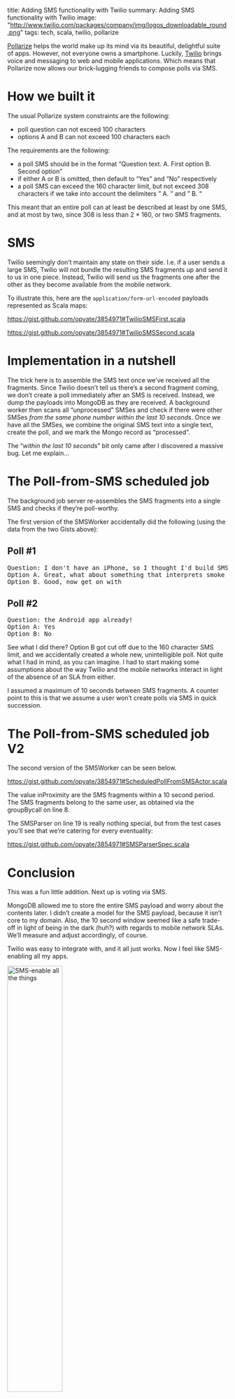 title: Adding SMS functionality with Twilio
summary: Adding SMS functionality with Twilio
image: "http://www.twilio.com/packages/company/img/logos_downloadable_round.png"
tags: tech, scala, twilio, pollarize

[Pollarize](http://pollarize.me) helps the world make up its mind via its beautiful, delightful suite of apps. However, not everyone owns a smartphone. Luckily, [Twilio](http://www.twilio.com/) brings voice and messaging to web and mobile applications. Which means that Pollarize now allows our brick-lugging friends to compose polls via SMS.

# How we built it

The usual Pollarize system constraints are the following:

* poll question can not exceed 100 characters
* options A and B can not exceed 100 characters each

The requirements are the following:

* a poll SMS should be in the format “Question text. A. First option B. Second option”
* if either A or B is omitted, then default to “Yes” and “No” respectively
* a poll SMS can exceed the 160 character limit, but not exceed 308 characters if we take into account the delimiters ” A. ” and ” B. “

This meant that an entire poll can at least be described at least by one SMS, and at most by two, since 308 is less than 2 * 160, or two SMS fragments.

# SMS

Twilio seemingly don’t maintain any state on their side. I.e. if a user sends a large SMS, Twilio will not bundle the resulting SMS fragments up and send it to us in one piece. Instead, Twilio will send us the fragments one after the other as they become available from the mobile network.

To illustrate this, here are the `application/form-url-encoded` payloads represented as Scala maps:

<a href="https://gist.github.com/opyate/3854971#TwilioSMSFirst.scala">https://gist.github.com/opyate/3854971#TwilioSMSFirst.scala</a>

<a href="https://gist.github.com/opyate/3854971#TwilioSMSSecond.scala">https://gist.github.com/opyate/3854971#TwilioSMSSecond.scala</a>


# Implementation in a nutshell

The trick here is to assemble the SMS text once we’ve received all the fragments. Since Twilio doesn’t tell us there’s a second fragment coming, we don’t create a poll immediately after an SMS is received. Instead, we dump the payloads into MongoDB as they are received. A background worker then scans all “unprocessed” SMSes and check if there were other SMSes *from the same phone number within the last 10 seconds*. Once we have all the SMSes, we combine the original SMS text into a single text, create the poll, and we mark the Mongo record as “processed”.

The “*within the last 10 seconds*” bit only came after I discovered a massive bug. Let me explain…

# The Poll-from-SMS scheduled job

The background job server re-assembles the SMS fragments into a single SMS and checks if they’re poll-worthy.

The first version of the SMSWorker accidentally did the following (using the data from the two Gists above):

## Poll #1

<pre>
Question: I don't have an iPhone, so I thought I'd build SMS functionality.
Option A. Great, what about something that interprets smoke signals?
Option B. Good, now get on with
</pre>

## Poll #2

<pre>
Question: the Android app already!
Option A: Yes
Option B: No
</pre>

See what I did there? Option B got cut off due to the 160 character SMS limit, and we accidentally created a whole new, unintelligible poll. Not quite what I had in mind, as you can imagine. I had to start making some assumptions about the way Twilio and the mobile networks interact in light of the absence of an SLA from either.

I assumed a maximum of 10 seconds between SMS fragments. A counter point to this is that we assume a user won’t create polls via SMS in quick succession.

# The Poll-from-SMS scheduled job V2

The second version of the SMSWorker can be seen below.

<a href="https://gist.github.com/opyate/3854971#ScheduledPollFromSMSActor.scala">https://gist.github.com/opyate/3854971#ScheduledPollFromSMSActor.scala</a>

The value inProximity are the SMS fragments within a 10 second period. The SMS fragments belong to the same user, as obtained via the groupBycall on line 8.

The SMSParser on line 19 is really nothing special, but from the test cases you’ll see that we’re catering for every eventuality:

<a href="https://gist.github.com/opyate/3854971#SMSParserSpec.scala">https://gist.github.com/opyate/3854971#SMSParserSpec.scala</a>

# Conclusion

This was a fun little addition. Next up is voting via SMS.

MongoDB allowed me to store the entire SMS payload and worry about the contents later. I didn’t create a model for the SMS payload, because it isn’t core to my domain. Also, the 10 second window seemed like a safe trade-off in light of being in the dark (huh?) with regards to mobile network SLAs. We’ll measure and adjust accordingly, of course.

Twilio was easy to integrate with, and it all just works. Now I feel like SMS-enabling all my apps.

<img width="50%" src="http://cdn.memegenerator.net/instances/400x/28084623.jpg" alt="SMS-enable all the things">
